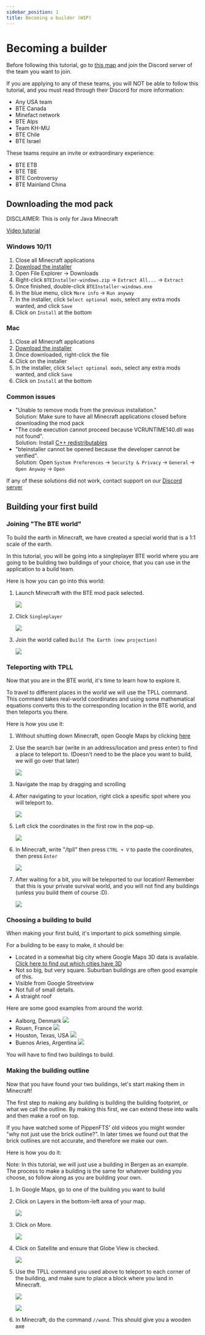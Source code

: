 ```yaml
---
sidebar_position: 1
title: Becoming a builder (WIP)
---
```

# Becoming a builder

Before following this tutorial, go to [this map](https://www.google.com/maps/d/u/0/viewer?mid=114VY4uNAIJ0cEuiOagkJgpFYaT26vw0E&ll=-3.81666561775622e-14%2C73.98213445019763&z=2) and join the Discord server of the team you want to join.

If you are applying to any of these teams, you will NOT be able to follow this tutorial, and you must read through their Discord for more information:

* Any USA team
* BTE Canada
* Minefact network
* BTE Alps
* Team KH-MU
* BTE Chile
* BTE Israel

These teams require an invite or extraordinary experience:

* BTE ETB
* BTE TBE
* BTE Controversy
* BTE Mainland China

## Downloading the mod pack

DISCLAIMER: This is only for Java Minecraft

[Video tutorial](https://www.youtube.com/watch?v=T174gWwD1MU)

### Windows 10/11

1. Close all Minecraft applications
2. [Download the installer](https://s3.buildtheearth.net/public/installer/latest/BTEInstaller-windows.zip)
3. Open File Explorer &rarr; Downloads
4. Right-click `BTEInstaller-windows.zip` &rarr; `Extract All...` &rarr; `Extract`
5. Once finished, double-click `BTEInstaller-windows.exe`
6. In the blue menu, click `More info` &rarr; `Run anyway`
7. In the installer, click `Select optional mods`, select any extra mods wanted, and click `Save`
8. Click on `Install` at the bottom

### Mac

1. Close all Minecraft applications
2. [Download the installer](https://s3.buildtheearth.net/public/installer/latest/BTEInstaller-mac.dmg)
3. Once downloaded, right-click the file
4. Click on the installer
5. In the installer, click `Select optional mods`, select any extra mods wanted, and click `Save`
6. Click on `Install` at the bottom

### Common issues

* "Unable to remove mods from the previous installation."\
  Solution: Make sure to have all Minecraft applications closed before downloading the mod pack
* "The code execution cannot proceed because VCRUNTIME140.dll was not found".\
  Solution: Install [C++ redistributables](https://www.microsoft.com/en-us/download/confirmation.aspx?id=52685)
* "bteinstaller cannot be opened because the developer cannot be verified".\
  Solution: Open `System Preferences` &rarr; `Security & Privacy` &rarr; `General` &rarr; `Open Anyway` &rarr; `Open`

If any of these solutions did not work, contact support on our [Discord server](https://discord.gg/buildtheearth)

## Building your first build

### Joining "The BTE world"

To build the earth in Minecraft, we have created a special world that is a 1:1 scale of the earth.

In this tutorial, you will be going into a singleplayer BTE world where you are going to be building two buildings of your choice, that you can use in the application to a build team.

Here is how you can go into this world:

1. Launch Minecraft with the BTE mod pack selected.

   ![](https://media.discordapp.net/attachments/1096118472909533368/1116481422266486916/Minecraft_play_modpack.png)
2. Click `Singleplayer`

   ![](https://media.discordapp.net/attachments/1096118472909533368/1121151105070534706/step2ting.png?width=1692&height=905)
3. Join the world called `Build The Earth (new projection)`

   ![](https://media.discordapp.net/attachments/1096118472909533368/1121152302951170048/joinverden.png?width=1692&height=905)

### Teleporting with TPLL

Now that you are in the BTE world, it's time to learn how to explore it.

To travel to different places in the world we will use the TPLL command. This command takes real-world coordinates and using some mathematical equations converts this to the corresponding location in the BTE world, and then teleports you there.

Here is how you use it:

1. Without shutting down Minecraft, open Google Maps by clicking [here](https://www.google.com/maps)
2. Use the search bar (write in an address/location and press enter) to find a place to teleport to. (Doesn't need to be the place you want to build, we will go over that later)

    ![](https://media.discordapp.net/attachments/1096118472909533368/1121212261906780293/googlemapssearch.png?width=1709&height=905)
3. Navigate the map by dragging and scrolling
4. After navigating to your location, right click a spesific spot where you will teleport to.

    ![](https://media.discordapp.net/attachments/1096118472909533368/1121551115335512274/eiffeltowergooglemapsedit.png?width=1709&height=905)
5. Left click the coordinates in the first row in the pop-up.

    ![](https://media.discordapp.net/attachments/1096118472909533368/1121552593760567376/eiffeltowergooglemapsclickcoordiantes.png?width=1709&height=905)
6. In Minecraft, write "/tpll" then press `CTRL + V` to paste the coordinates, then press `Enter`

    ![](https://media.discordapp.net/attachments/1096118472909533368/1121554927639072859/tpllminecraftedit.png?width=1664&height=905)
7. After waiting for a bit, you will be teleported to our location! Remember that this is your private survival world, and you will not find any buildings (unless you build them of course :D).

    ![](https://media.discordapp.net/attachments/1096118472909533368/1121555911937364049/minecraftatlocation.png?width=1692&height=905)

### Choosing a building to build

When making your first build, it's important to pick something simple.

For a building to be easy to make, it should be:

* Located in a somewhat big city where Google Maps 3D data is available. [Click here to find out which cities have 3D](https://list.fandom.com/wiki/List_of_3D_locations_in_Google_Earth)
* Not so big, but very square. Suburban buildings are often good example of this.
* Visible from Google Streetview
* Not full of small details.
* A straight roof

Here are some good examples from around the world:
* Aalborg, Denmark
    ![](https://media.discordapp.net/attachments/1096118472909533368/1121568813201240115/denmarkexample.png?width=1786&height=905)
* Rouen, France
    ![](https://media.discordapp.net/attachments/1096118472909533368/1121568869333614713/franceexample.png?width=1797&height=905)
* Houston, Texas, USA
    ![](https://media.discordapp.net/attachments/1096118472909533368/1121568843123396669/usaexample.png?width=1795&height=905)
* Buenos Aries, Argentina
    ![](https://media.discordapp.net/attachments/1096118472909533368/1121568812639211560/argentinaexample.png?width=1795&height=905)

You will have to find two buildings to build.

### Making the building outline

Now that you have found your two buildings, let's start making them in Minecraft!

The first step to making any building is building the building footprint, or what we call the outline. By making this first, we can extend these into walls and then make a roof on top.

If you have watched some of PippenFTS' old videos you might wonder "why not just use the brick outline?". In later times we found out that the brick outlines are not accurate, and therefore we make our own.

Here is how you do it:

Note: In this tutorial, we will just use a building in Bergen as an example. The process to make a building is the same for whatever building you choose, so follow along as you are building your own.

1. In Google Maps, go to one of the building you want to build
2. Click on Layers in the bottom-left area of your map.

    ![](https://media.discordapp.net/attachments/1096118472909533368/1122972729369436291/how-to-make-google-maps-3D-layers.webp)
3. Click on More.

    ![](https://media.discordapp.net/attachments/1096118472909533368/1122972730472550580/how-to-make-google-maps-3D-more.webp)
4. Click on Satellite and ensure that Globe View is checked.

    ![](https://media.discordapp.net/attachments/1096118472909533368/1122972729855979670/how-to-make-google-maps-3D-globe-view.webp)
5. Use the TPLL command you used above to teleport to each corner of the building, and make sure to place a block where you land in Minecraft.

    ![](https://media.discordapp.net/attachments/1096118472909533368/1122978773772554270/buildinbergenplaintpll.png?width=674&height=476)

    ![](https://media.discordapp.net/attachments/1096118472909533368/1122979299809566760/tpllinminecraft.png?width=1692&height=905)
6. In Minecraft, do the command `//wand`. This should give you a wooden axe